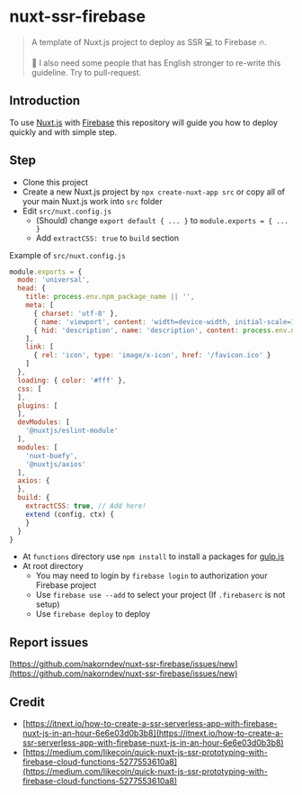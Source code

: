 # nuxt-ssr-firebase

> A template of Nuxt.js project to deploy as SSR 💻 to Firebase 🔥.
>
> 🤪 I also need some people that has English stronger to re-write this guideline. Try to pull-request.

## Introduction

To use [Nuxt.js](https://nuxtjs.org/) with [Firebase](https://firebase.google.com/) this repository will guide you how to deploy quickly and with simple step.

## Step

- Clone this project
- Create a new Nuxt.js project by `npx create-nuxt-app src` or copy all of your main Nuxt.js work into `src` folder
- Edit `src/nuxt.config.js`
  - (Should) change `export default { ... }` to `module.exports = { ... }`
  - Add `extractCSS: true` to `build` section

Example of `src/nuxt.config.js`

```js
module.exports = {
  mode: 'universal',
  head: {
    title: process.env.npm_package_name || '',
    meta: [
      { charset: 'utf-8' },
      { name: 'viewport', content: 'width=device-width, initial-scale=1' },
      { hid: 'description', name: 'description', content: process.env.npm_package_description || '' }
    ],
    link: [
      { rel: 'icon', type: 'image/x-icon', href: '/favicon.ico' }
    ]
  },
  loading: { color: '#fff' },
  css: [
  ],
  plugins: [
  ],
  devModules: [
    '@nuxtjs/eslint-module'
  ],
  modules: [
    'nuxt-buefy',
    '@nuxtjs/axios'
  ],
  axios: {
  },
  build: {
    extractCSS: true, // Add here!
    extend (config, ctx) {
    }
  }
}
```

- At `functions` directory use `npm install` to install a packages for [gulp.js](https://gulpjs.com/)
- At root directory
  - You may need to login by `firebase login` to authorization your Firebase project
  - Use `firebase use --add` to select your project (If `.firebaserc` is not setup)
  - Use `firebase deploy` to deploy

## Report issues

[https://github.com/nakorndev/nuxt-ssr-firebase/issues/new](https://github.com/nakorndev/nuxt-ssr-firebase/issues/new)

## Credit

- [https://itnext.io/how-to-create-a-ssr-serverless-app-with-firebase-nuxt-js-in-an-hour-6e6e03d0b3b8](https://itnext.io/how-to-create-a-ssr-serverless-app-with-firebase-nuxt-js-in-an-hour-6e6e03d0b3b8)
- [https://medium.com/likecoin/quick-nuxt-js-ssr-prototyping-with-firebase-cloud-functions-5277553610a8](https://medium.com/likecoin/quick-nuxt-js-ssr-prototyping-with-firebase-cloud-functions-5277553610a8)
